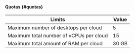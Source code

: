 #### Quotas {#quotas}

Limits | Value
----- | -----
Maximum number of desktops per cloud | 5
Maximum total number of vCPUs per cloud | 15
Maximum total amount of RAM per cloud | 30 GB